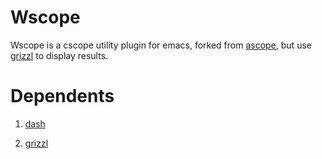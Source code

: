 Wscope
======

Wscope is a cscope utility plugin for emacs, forked from [ascope](http://www.emacswiki.org/emacs/ascope.el), but use [grizzl](https://github.com/d11wtq/grizzl) to display results.

Dependents
==========

1. [dash](https://github.com/magnars/dash.el)

2. [grizzl](https://github.com/d11wtq/grizzl)


